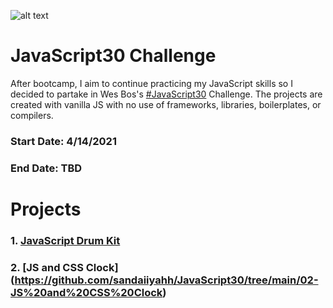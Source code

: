 ![alt text](https://i.ibb.co/T4zGx7n/javascript30.png)

# JavaScript30 Challenge

After bootcamp, I aim to continue practicing my JavaScript skills so I decided to partake in Wes Bos's [#JavaScript30](https://javascript30.com/) Challenge.
The projects are created with vanilla JS with no use of frameworks, libraries, boilerplates, or compilers. 

### **Start Date**: 4/14/2021
### **End Date**: TBD

# Projects
### 1. [JavaScript Drum Kit](https://github.com/sandaiiyahh/JavaScript30/tree/main/01-JavaScript%20Drum%20Kit)
### 2. [JS and CSS Clock] (https://github.com/sandaiiyahh/JavaScript30/tree/main/02-JS%20and%20CSS%20Clock)
